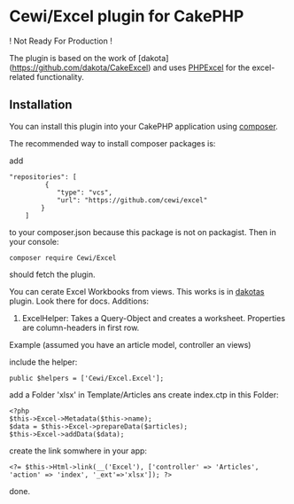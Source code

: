 # Cewi/Excel plugin for CakePHP

! Not  Ready For Production !  

The plugin is based on the work of [dakota]
(https://github.com/dakota/CakeExcel) and uses [PHPExcel](https://phpexcel.codeplex.com/) for the excel-related functionality. 

## Installation

You can install this plugin into your CakePHP application using [composer](http://getcomposer.org).

The recommended way to install composer packages is:

add 

    "repositories": [
             {
                "type": "vcs",
                "url": "https://github.com/cewi/excel"
            }
        ] 
        
 to your composer.json because this package is not on packagist. Then in your console:

```
composer require Cewi/Excel
```

should fetch the plugin.

You can cerate Excel Workbooks from views. This works is in [dakotas](https://github.com/dakota/CakeExcel) plugin. Look there for docs. Additions:

1. ExcelHelper: Takes a Query-Object and creates a worksheet. Properties are column-headers in first row.

Example (assumed you have an article model, controller an views) 

include the helper:

    public $helpers = ['Cewi/Excel.Excel'];

add a Folder 'xlsx' in Template/Articles ans create index.ctp in this Folder:
    
    <?php
    $this->Excel->Metadata($this->name);
    $data = $this->Excel->prepareData($articles);
    $this->Excel->addData($data);
    
create the link somwhere in your app: 

    <?= $this->Html->link(__('Excel'), ['controller' => 'Articles', 'action' => 'index', '_ext'=>'xlsx']); ?>

done.

